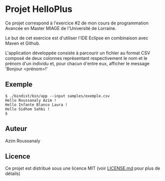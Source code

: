 # Projet HelloPlus

Ce projet correspond à l'exercice #2 de mon cours de programmation Avancée en Master MIAGE de l'Université de Lorraine.

Le but de cet exercice est d'utiliser l'IDE Eclipse en combinaison avec Maven et Github.

L'application développée consiste à parcourir un fichier au format CSV composé de deux colonnes représentant respectivement le nom et le prénom d'un individu et, pour chacun d'entre eux, afficher le message 'Bonjour <nom> <prénom>!'

## Exemple
```
$ ./bindist/bin/app --input samples/exemple.csv 
Hello Roussanaly Azim !
Hello Infante Blanco Laura !
Hello Sidhom Sahbi !
$ 
```

## Auteur

Azim Roussanaly

## Licence

Ce projet est distribué sous une licence MIT
(voir [LICENSE.md](LICENSE.md) pour plus de détails)

